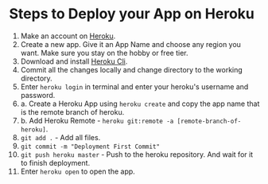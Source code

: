 # Steps to Deploy your App on Heroku
  
1. Make an account on [Heroku](https://www.heroku.com/).  
2. Create a new app. Give it an App Name and choose any region you want. Make sure you stay on the hobby or free tier.
3. Download and install [Heroku Cli](https://devcenter.heroku.com/articles/heroku-cli#download-and-install).
4. Commit all the changes locally and change directory to the working directory.  
5. Enter ``heroku login`` in terminal and enter your heroku's username and password.  
6. a. Create a Heroku App using ``heroku create`` and copy the app name that is the remote branch of heroku.
6. b. Add Heroku Remote - ``heroku git:remote -a [remote-branch-of-heroku]``.  
7. ``git add .`` - Add all files.
8. ``git commit -m "Deployment First Commit"``
9. ``git push heroku master`` - Push to the heroku repository. And wait for it to finish deployment.
10. Enter ``heroku open`` to open the app.